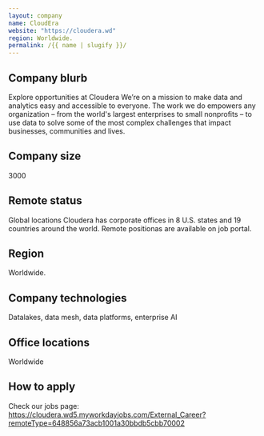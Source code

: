 ```yaml
---
layout: company
name: CloudEra
website: "https://cloudera.wd"
region: Worldwide.
permalink: /{{ name | slugify }}/
---
```


## Company blurb
Explore opportunities at Cloudera
We’re on a mission to make data and analytics easy and accessible to everyone. The work we do empowers any organization – from the world's largest enterprises to small nonprofits –  to use data to solve some of the most complex challenges that impact businesses, communities and lives.

## Company size
3000

## Remote status
Global locations
Cloudera has corporate offices in 8 U.S. states and 19 countries around the world.
Remote positionas are available on job portal.

## Region
Worldwide.

## Company technologies
Datalakes, data mesh, data platforms, enterprise AI

## Office locations
Worldwide

## How to apply
Check our jobs page: https://cloudera.wd5.myworkdayjobs.com/External_Career?remoteType=648856a73acb1001a30bbdb5cbb70002